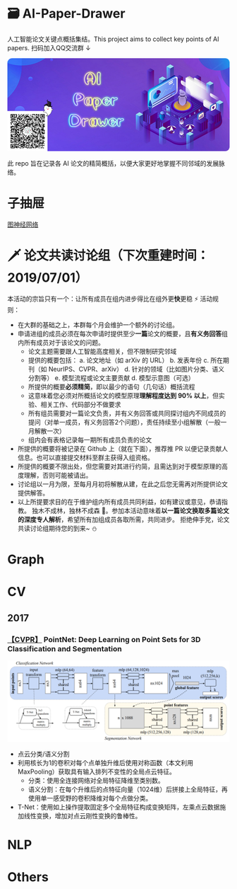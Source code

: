 # 🗃 AI-Paper-Drawer
人工智能论文关键点概括集结。This project aims to collect key points of AI papers. 扫码加入QQ交流群 ↓


![](drawer/home.png)

此 repo 旨在记录各 AI 论文的精简概括，以便大家更好地掌握不同邻域的发展脉络。

# 子抽屉
[图神经网络](图网络专区.md)

# 🗡 论文共读讨论组（下次重建时间：2019/07/01）
本活动的宗旨只有一个：让所有成员在组内进步得比在组外更**快**更稳 ⚡
活动规则：
- 在大群的基础之上，本群每个月会维护一个额外的讨论组。
- 申请进组的成员必须在每次申请时提供至少**一篇**论文的概要，且**有义务回答**组内所有成员对于该论文的问题。
  - 论文主题需要跟人工智能高度相关，但不限制研究邻域
  - 提供的概要包括：
    a. 论文地址（如 arXiv 的 URL）
    b. 发表年份
    c. 所在期刊（如 NeurIPS、CVPR、arXiv）
    d. 针对的领域（比如图片分类、语义分割等）
    e. 模型流程或论文主要贡献
    d. 模型示意图（可选）
  - 所提供的概要**必须精简**，即以最少的语句（几句话）概括流程
  - 这意味着您必须对所概括论文的模型原理**理解程度达到 90% 以上**，但实验、相关工作、代码部分不做要求
  - 所有组员需要对一篇论文负责，并有义务回答或共同探讨组内不同成员的提问（对单一成员，有义务回答2个问题），责任持续至小组解散（一般一月解散一次）
  - 组内会有表格记录每一期所有成员负责的论文
- 所提供的概要将被记录在 Github 上（就在下面），推荐推 PR 以便记录贡献人信息。也可以直接提交材料至群主获得入组资格。
- 所提供的概要不限出处，但您需要对其进行约简，且需达到对于模型原理的高度理解，否则可能被请出。
- 讨论组以一月为限，至每月月初将解散从建，在此之后您无需再对所提供论文提供解答。
- 以上所提要求目的在于维护组内所有成员共同利益，如有建议或意见，恭请指教。
独木不成林，独林不成森 🌴。参加本活动意味着**以一篇论文换取多篇论文的深度专人解析**，希望所有加组成员各取所需，共同进步。
拒绝伸手党，论文共读讨论组期待您的到来~ ⛄

# Graph

# CV
## 2017
### [【CVPR】](https://arxiv.org/abs/1612.00593) PointNet: Deep Learning on Point Sets for 3D Classification and Segmentation
![](drawer/PointNet.png)
- 点云分类/语义分割
- 利用核长为1的卷积对每个点单独升维后使用对称函数（本文利用MaxPooling）获取具有输入排列不变性的全局点云特征。
  - 分类：使用全连接网络对全局特征降维至类别数。
  - 语义分割：在每个升维后的点特征向量（1024维）后拼接上全局特征，再使用单一感受野的卷积降维对每个点做分类。
- T-Net：使用如上操作提取固定多个全局特征构成变换矩阵，左乘点云数据施加线性变换，增加对点云刚性变换的鲁棒性。

# NLP

# Others
